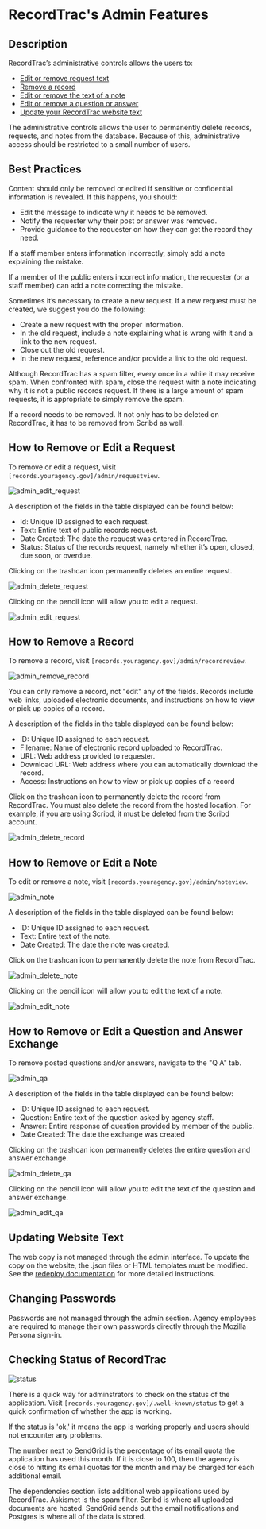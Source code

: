 # RecordTrac's Admin Features

## Description 

RecordTrac’s administrative controls allows the users to:

* [Edit or remove request text](#how-to-remove-or-edit-a-request)
* [Remove a record](#how-to-remove-a-record)
* [Edit or remove the text of a note](#how-to-remove-or-edit-a-note)
* [Edit or remove a question or answer](#how-to-remove-or-edit-a-question-and-answer-exchange)
* [Update your RecordTrac website text](#updating-website-text)

The administrative controls allows the user to permanently delete records, requests, and notes from the database. Because of this, administrative access should be restricted to a small number of users. 


## Best Practices

Content should only be removed or edited if sensitive or confidential information is revealed. If this happens, you should:

* Edit the message to indicate why it needs to be removed. 
* Notify the requester why their post or answer was removed.
* Provide guidance to the requester on how they can get the record they need. 

If a staff member enters information incorrectly, simply add a note explaining the mistake. 

If a member of the public enters incorrect information,  the requester (or a staff member) can add a note correcting the mistake. 

Sometimes it’s necessary to create a new request. If a new request must be created, we suggest you do the following:

* Create a new request with the proper information.
* In the old request, include a note explaining what is wrong with it and a link to the new request.
* Close out the old request.
* In the new request, reference and/or provide a link to the old request. 

Although RecordTrac has a spam filter, every once in a while it may receive spam. When confronted with spam, close the request with a note indicating why it is not a public records request.  If there is a large amount of spam requests, it is appropriate to simply remove the spam. 

If a record needs to be removed. It not only has to be deleted on RecordTrac, it has to be removed from Scribd as well. 

## How to Remove or Edit a Request

To remove or edit a request, visit `[records.youragency.gov]/admin/requestview`. 

![admin_edit_request](/readme/images/admin_request.png "admin_edit_request")

A description of the fields in the table displayed can be found below:

* Id: Unique ID assigned to each request.
* Text: Entire text of public records request.
* Date Created: The date the request was entered in RecordTrac.
* Status: Status of the records request, namely whether it’s open, closed, due soon, or overdue.

Clicking on the trashcan icon permanently deletes an entire request.

![admin_delete_request](/readme/images/admin_delete_request.png "admin_delete_request")

Clicking on the pencil icon will allow you to edit a request. 

![admin_edit_request](/readme/images/admin_edit_request.png "admin_edit_request")

## How to Remove a Record

To remove a record, visit `[records.youragency.gov]/admin/recordreview`.

![admin_remove_record](/readme/images/admin_record.png "admin_remove_record")

You can only remove a record, not "edit" any of the fields.  Records include web links, uploaded electronic documents, and instructions on how to view or pick up copies of a record. 

A description of the fields in the table displayed can be found below:

* ID: Unique ID assigned to each request.
* Filename: Name of electronic record uploaded to RecordTrac. 
* URL: Web address provided to requester.
* Download URL: Web address where you can automatically download the record. 
* Access: Instructions on how to view or pick up copies of a record

Click on the trashcan icon to permanently delete the record from RecordTrac. You must also delete the record from the hosted location.  For example, if you are using Scribd, it must be deleted from the Scribd account.  

![admin_delete_record](/readme/images/admin_delete_record.png "admin_delete_record")

## How to Remove or Edit a Note

To edit or remove a note, visit `[records.youragency.gov]/admin/noteview`.

![admin_note](/readme/images/admin_note.png "admin_note")

A description of the fields in the table displayed can be found below:

* ID: Unique ID assigned to each request.
* Text: Entire text of the note.
* Date Created: The date the note was created. 

Click on the trashcan icon to permanently delete the note from RecordTrac. 

![admin_delete_note](/readme/images/admin_delete_note.png "admin_delete_note")

Clicking on the pencil icon will allow you to edit the text of a note.

![admin_edit_note](/readme/images/admin_edit_note.png "admin_edit_note")

## How to Remove or Edit a Question and Answer Exchange

To remove posted questions and/or answers, navigate to the "Q A" tab.

![admin_qa](/readme/images/admin_qa.png "admin_qa")

A description of the fields in the table displayed can be found below:

* ID: Unique ID assigned to each request.
* Question: Entire text of the question asked by agency staff.
* Answer: Entire response of question provided by member of the public. 
* Date Created: The date the exchange was created

Clicking on the trashcan icon permanently deletes the entire question and answer exchange.

![admin_delete_qa](/readme/images/admin_delete_qa.png "admin_delete_qa")

Clicking on the pencil icon will allow you to edit the text of the question and answer exchange. 

![admin_edit_qa](/readme/images/admin_edit_qa.png "admin_edit_qa")


## Updating Website Text

The web copy is not managed through the admin interface. To update the copy on the website, the .json files or HTML templates must be modified.  See the [redeploy documentation](/readme/redeploy.md) for more detailed instructions.


## Changing Passwords

Passwords are not managed through the admin section. Agency employees are required to manage their own passwords directly through the Mozilla Persona sign-in.


## Checking Status of RecordTrac

![status](/readme/images/status.png "status")

There is a quick way for adminstrators to check on the status of the application. Visit `[records.youragency.gov]/.well-known/status` to get a quick confirmation of whether the app is working.

If the status is 'ok,' it means the app is working properly and users should not encounter any problems.

The number next to SendGrid is the percentage of its email quota the application has used this month. If it is close to 100, then the agency is close to hitting its email quotas for the month and may be charged for each additional email. 

The dependencies section lists additional web applications used by RecordTrac. Askismet is the spam filter. Scribd is where all uploaded documents are hosted. SendGrid sends out the email notifications and Postgres is where all of the data is stored. 

